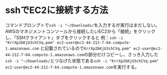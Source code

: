 # sshでEC2に接続する方法
コマンドプロンプトで```ssh -i "~/Downloads/```を入力するが実行はまだしない。AWSのマネジメントコンソールから接続したいEC2から「接続」をクリックし、「SSHクライアント」タブをクリックすると 例：```ssh -i "KrrXp2bKjU3chCVq.pem" ec2-user@ec2-44-212-7-64.compute-1.amazonaws.com``` と記載されているので```KrrXp2bKjU3chCVq.pem" ec2-user@ec2-44-212-7-64.compute-1.amazonaws.com```の部分だけコピーし、さっき入力した```ssh -i "~/Downloads/```とつなげた状態である```ssh -i "KrrXp2bKjU3chCVq.pem" ec2-user@ec2-44-212-7-64.compute-1.amazonaws.com```を実行する。
